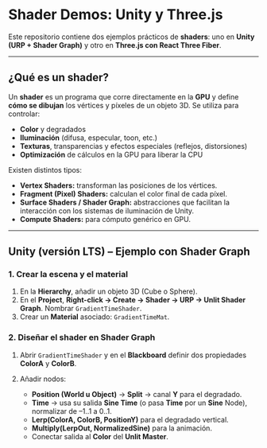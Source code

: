 # Shader Demos: Unity y Three.js

Este repositorio contiene dos ejemplos prácticos de **shaders**: uno en **Unity (URP + Shader Graph)** y otro en **Three.js con React Three Fiber**.

---

## ¿Qué es un shader?

Un **shader** es un programa que corre directamente en la **GPU** y define **cómo se dibujan** los vértices y píxeles de un objeto 3D. Se utiliza para controlar:

* **Color** y degradados
* **Iluminación** (difusa, especular, toon, etc.)
* **Texturas**, transparencias y efectos especiales (reflejos, distorsiones)
* **Optimización** de cálculos en la GPU para liberar la CPU

Existen distintos tipos:

* **Vertex Shaders:** transforman las posiciones de los vértices.
* **Fragment (Pixel) Shaders:** calculan el color final de cada píxel.
* **Surface Shaders / Shader Graph:** abstracciones que facilitan la interacción con los sistemas de iluminación de Unity.
* **Compute Shaders:** para cómputo genérico en GPU.

---

## Unity (versión LTS) – Ejemplo con Shader Graph


### 1. Crear la escena y el material

1. En la **Hierarchy**, añadir un objeto 3D (Cube o Sphere).
2. En el **Project**, **Right-click → Create → Shader → URP → Unlit Shader Graph**. Nombrar `GradientTimeShader`.
3. Crear un **Material** asociado: `GradientTimeMat`.

### 2. Diseñar el shader en Shader Graph

1. Abrir `GradientTimeShader` y en el **Blackboard** definir dos propiedades **ColorA** y **ColorB**.
2. Añadir nodos:

   * **Position (World u Object)** → **Split** → canal **Y** para el degradado.
   * **Time** → usa su salida **Sine Time** (o pasa **Time** por un **Sine** Node), normalizar de –1..1 a 0..1.
   * **Lerp(ColorA, ColorB, PositionY)** para el degradado vertical.
   * **Multiply(LerpOut, NormalizedSine)** para la animación.
   * Conectar salida al **Color** del **Unlit Master**.


